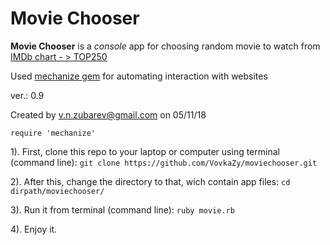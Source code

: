 # Movie Chooser

__Movie Chooser__ is a *console* app for choosing random movie to watch from [IMDb chart - > TOP250](https://www.imdb.com/chart/top)

Used [mechanize gem](https://github.com/sparklemotion/mechanize) for automating interaction with websites

ver.: 0.9

Created by v.n.zubarev@gmail.com on 05/11/18

```
require 'mechanize'
```

1). First, clone this repo to your laptop or computer using terminal (command line): 
`git clone https://github.com/VovkaZy/moviechooser.git`

2). After this, change the directory to that, wich contain app files: 
`cd dirpath/moviechooser/`

3). Run it from terminal (command line): 
`ruby movie.rb`

4). Enjoy it.

